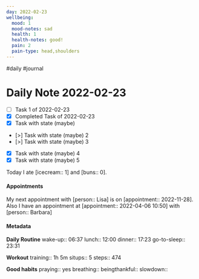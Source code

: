 ```yaml
---
day: 2022-02-23
wellbeing:
  mood: 1
  mood-notes: sad
  health: 1
  health-notes: good!
  pain: 2
  pain-type: head,shoulders
---
```

#daily #journal

# Daily Note 2022-02-23

- [ ] Task 1 of 2022-02-23
- [x] Completed Task of 2022-02-23
- [x] Task with state (maybe)
- [>] Task with state (maybe) 2
- [>] Task with state (maybe) 3
- [x] Task with state (maybe) 4
- [x] Task with state (maybe) 5

Today I ate [icecream:: 1] and [buns:: 0].

#### Appointments
My next appointment with [person:: Lisa] is on [appointment:: 2022-11-28].
Also I have an appointment at [appointment:: 2022-04-06 10:50] with [person:: Barbara]

#### Metadata

**Daily Routine**
wake-up:: 06:37
lunch:: 12:00
dinner:: 17:23
go-to-sleep:: 23:31

**Workout**
training:: 1h 5m
situps:: 5
steps:: 474

**Good habits**
praying:: yes
breathing:: 
beingthankful:: 
slowdown:: 
